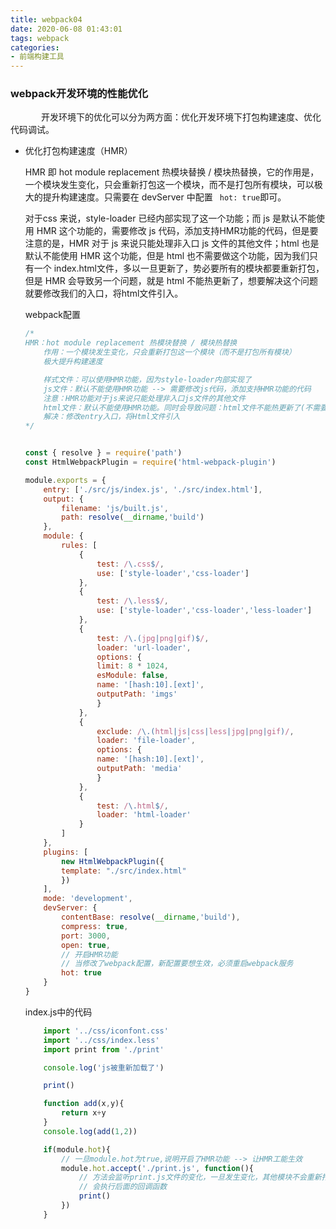 ```yaml
---
title: webpack04
date: 2020-06-08 01:43:01
tags: webpack
categories:
- 前端构建工具
---
```

### webpack开发环境的性能优化
&ensp;&ensp;&ensp;&ensp;&ensp;&ensp;&ensp;开发环境下的优化可以分为两方面：优化开发环境下打包构建速度、优化代码调试。

- 优化打包构建速度（HMR）

    HMR 即 hot module replacement 热模块替换 / 模块热替换，它的作用是，一个模块发生变化，只会重新打包这一个模块，而不是打包所有模块，可以极大的提升构建速度。只需要在 devServer 中配置 ``` hot: true```即可。

    对于css 来说，style-loader 已经内部实现了这一个功能；而 js 是默认不能使用 HMR 这个功能的，需要修改 js 代码，添加支持HMR功能的代码，但是要注意的是，HMR 对于 js 来说只能处理非入口 js 文件的其他文件；html 也是默认不能使用 HMR 这个功能，但是 html 也不需要做这个功能，因为我们只有一个 index.html文件，多以一旦更新了，势必要所有的模块都要重新打包，但是 HMR 会导致另一个问题，就是 html 不能热更新了，想要解决这个问题就要修改我们的入口，将html文件引入。

    webpack配置
    ```js
    /*
    HMR：hot module replacement 热模块替换 / 模块热替换
        作用：一个模块发生变化，只会重新打包这一个模块（而不是打包所有模块）
        极大提升构建速度

        样式文件：可以使用HMR功能，因为style-loader内部实现了
        js文件：默认不能使用HMR功能 --> 需要修改js代码，添加支持HMR功能的代码
        注意：HMR功能对于js来说只能处理非入口js文件的其他文件
        html文件：默认不能使用HMR功能。同时会导致问题：html文件不能热更新了(不需要做HMR功能)
        解决：修改entry入口，将Html文件引入
    */


    const { resolve } = require('path')
    const HtmlWebpackPlugin = require('html-webpack-plugin')

    module.exports = {
        entry: ['./src/js/index.js', './src/index.html'],
        output: {
            filename: 'js/built.js',
            path: resolve(__dirname,'build')
        },
        module: {
            rules: [
                {
                    test: /\.css$/,
                    use: ['style-loader','css-loader']
                },
                {
                    test: /\.less$/,
                    use: ['style-loader','css-loader','less-loader']
                },
                {
                    test: /\.(jpg|png|gif)$/,
                    loader: 'url-loader',
                    options: {
                    limit: 8 * 1024,
                    esModule: false,
                    name: '[hash:10].[ext]',
                    outputPath: 'imgs'
                    }
                },
                {
                    exclude: /\.(html|js|css|less|jpg|png|gif)/,
                    loader: 'file-loader',
                    options: {
                    name: '[hash:10].[ext]',
                    outputPath: 'media'
                    }
                },
                {
                    test: /\.html$/,
                    loader: 'html-loader'
                }
            ]
        },
        plugins: [
            new HtmlWebpackPlugin({
            template: "./src/index.html"
            })
        ],
        mode: 'development',
        devServer: {
            contentBase: resolve(__dirname,'build'),
            compress: true,
            port: 3000,
            open: true,
            // 开启HMR功能
            // 当修改了webpack配置，新配置要想生效，必须重启webpack服务
            hot: true
        }
    }
    ```
    index.js中的代码
    ```js
        import '../css/iconfont.css'
        import '../css/index.less'
        import print from './print'

        console.log('js被重新加载了')

        print()

        function add(x,y){
            return x+y
        }
        console.log(add(1,2))

        if(module.hot){
            // 一旦module.hot为true,说明开启了HMR功能 --> 让HMR工能生效
            module.hot.accept('./print.js', function(){
                // 方法会监听print.js文件的变化，一旦发生变化，其他模块不会重新打包构建，
                // 会执行后面的回调函数
                print()
            })
        }
    ```